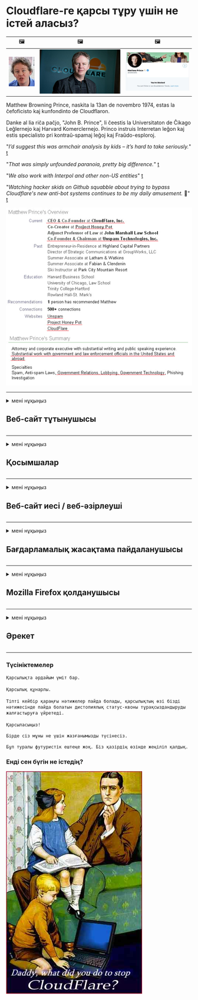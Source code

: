 # Cloudflare-ге қарсы тұру үшін не істей аласыз?

| 🖼 | 🖼 | 🖼 |
| --- | --- | --- |
| ![](../image/matthew_prince_teen.jpg) | ![](../image/matthew_prince.jpg) | ![](../image/blockedbymatthewprince.jpg) |


Matthew Browning Prince, naskita la 13an de novembro 1974, estas la ĉefoficisto kaj kunfondinto de Cloudflaron.

Danke al lia riĉa paĉjo, "John B. Prince", li ĉeestis la Universitaton de Ĉikago Leĝlernejo kaj Harvard Komerclernejo.
Princo instruis Interretan leĝon kaj estis specialisto pri kontraŭ-spamaj leĝoj kaj Fraŭdo-esploroj.


"*I’d suggest this was armchair analysis by kids – it’s hard to take seriously.*" [t](https://www.theguardian.com/technology/2015/nov/19/cloudflare-accused-by-anonymous-helping-isis)

"*That was simply unfounded paranoia, pretty big difference.*"  [t](https://twitter.com/xxdesmus/status/992757936123359233)

"*We also work with Interpol and other non-US entities*" [t](https://twitter.com/eastdakota/status/1203028504184360960)

"*Watching hacker skids on Github squabble about trying to bypass Cloudflare's new anti-bot systems continues to be my daily amusement.* 🍿" [t](https://twitter.com/eastdakota/status/1273277839102656515)


![](../image/whoismp.jpg)

---


<details>
<summary>мені нұқыңыз

## Веб-сайт тұтынушысы
</summary>


- Егер сізге ұнайтын веб-сайт Cloudflare қолданып жатса, оларға Cloudflare қолданбауын айтыңыз.
  - Facebook, Reddit, Twitter немесе Mastodon сияқты әлеуметтік медиада қыңқылдаудың ешқандай айырмашылығы жоқ. [Әрекеттер хэштегтерге қарағанда күштірек.](https://twitter.com/phyzonloop/status/1274132092490862594)
  - Өзіңізді пайдалы еткіңіз келсе, веб-сайт иесімен байланысуға тырысыңыз.

[Cloudflare деді](https://github.com/Eloston/ungoogled-chromium/issues/783):
```
Сізге белгілі бір қызметтер немесе сайттар үшін әкімшілермен байланысып, тәжірибеңізбен бөлісуге кеңес береміз.
```

[Егер сіз оны сұрамасаңыз, веб-сайт иесі бұл мәселені ешқашан білмейді.](../PEOPLE.md)

![](../image/liberapay.jpg)

[Сәтті мысал](https://counterpartytalk.org/t/turn-off-cloudflare-on-counterparty-co-plz/164/5).<br>
Сізде проблема бар ма? [Дауысыңызды қазір көтеріңіз.](https://github.com/maraoz/maraoz.github.io/issues/1) Төмендегі мысал.

```
Сіз жай корпоративтік цензура мен жаппай бақылауға көмектесесіз.
http://crimeflare.eu.org
```

```
Сіздің веб-сайтыңыз құпиялылықты бұзатын CloudFlare жеке қоршауында орналасқан.
http://crimeflare.eu.org
```

- Уақыт бөліп, веб-сайттың құпиялылық саясатын оқып шығыңыз.
  - егер веб-сайт Cloudflare артында тұрса немесе веб-сайт Cloudflare қосылған қызметтерді қолданса.

Ол «Cloudflare» не екенін түсіндіріп, деректеріңізді Cloudflare-мен бөлісуге рұқсат сұрауы керек. Мұны жасамау сенімнің бұзылуына әкеледі және қарастырылып отырған веб-сайтты болдырмау керек.

[Құпиялылық саясатының қолайлы мысалы осы жерде](https://archive.is/bDlTz) ("Subprocessors" > "Entity Name")

```
Мен сіздің құпиялылық саясатыңызды оқыдым және Cloudflare сөзін таба алмадым.
Егер сіз менің деректерімді Cloudflare-ге жібере берсеңіз, сізбен деректер алмасудан бас тартамын.
http://crimeflare.eu.org
```

Бұл Cloudflare сөзі жоқ құпиялылық саясатының мысалы.
[Liberland Jobs](https://archive.is/daKIr) [privacy policy](https://docsend.com/view/feiwyte):

![](../image/cfwontobey.jpg)

Cloudflare-дің жеке құпиялылық саясаты бар.
[Cloudflare доксингпен айналысатын адамдарды жақсы көреді.](https://www.reddit.com/r/GamerGhazi/comments/2s64fe/be_wary_reporting_to_cloudflare/)

Мұнда веб-сайтқа тіркелу үлгісі үшін жақсы мысал келтірілген.
AFAIK, нөлдік сайт. Сіз оларға сенесіз бе?

```
«XYZ-ге жазылуды» басу арқылы сіз біздің қызмет көрсету шарттарымен және құпиялылық туралы мәлімдемемен келісесіз.
Сіз сонымен бірге Cloudflare-мен деректеріңізді бөлісуге келісесіз және cloudflare құпиялылық туралы мәлімдемесімен келісесіз.
Егер Cloudflare сіздің ақпаратыңызды жіберіп алса немесе біздің серверлерге қосылуға мүмкіндік бермесе, бұл біздің кінәміз емес. [*]

[ Тіркелу ] [ мен келіспеймін ]
```
[*] [PEOPLE.md](../PEOPLE.md)


- Олардың қызметін пайдаланбауға тырысыңыз. Cloudflare сізді бақылап отырғанын ұмытпаңыз.
  - ["I'm in your TLS, sniffin' your passworz"](../image/iminurtls.jpg)

- Басқа веб-сайтты іздеңіз. Интернетте баламалар мен оппортунттар бар!

- Достарыңызды Tor-ды күнделікті қолдануға кеңес беріңіз.
  - Анонимдік ашық интернеттің стандарты болуы керек!
  - [Тор жобасы бұл жобаны ұнатпайтынын ескеріңіз.](../HISTORY.md)

</details>

------

<details>
<summary>мені нұқыңыз

## Қосымшалар
</summary>

- Егер сіздің браузеріңіз Firefox, Tor Browser немесе Ungoogled Chromium болса, төмендегі осы қондырмалардың бірін қолданыңыз.
  - Егер сіз басқа жаңа қондырма қосқыңыз келсе, алдымен осы туралы сұраңыз.


| Аты-жөні | Әзірлеуші | Қолдау | Блоктай алады | Хабарлай алады | Chrome |
| -------- | -------- | -------- | -------- | -------- | -------- |
| [Bloku Cloudflaron MITM-Atakon](../subfiles/about.bcma.md) | #Addon | [ ? ](http://crimeflare.eu.org/) | **Иә**     | **Иә**     |  **Иә** |
| [Ĉu ligoj estas vundeblaj al MITM-atako?](../subfiles/about.ismm.md) | #Addon | [ ? ](http://crimeflare.eu.org/) | Жоқ     | **Иә**     |  **Иә** |
| [Ĉu ĉi tiuj ligoj blokos Tor-uzanton?](../subfiles/about.isat.md) | #Addon | [ ? ](http://crimeflare.eu.org/) | Жоқ     | **Иә**     |  **Иә** |
| [Block Cloudflare MITM Attack](https://trac.torproject.org/projects/tor/attachment/ticket/24351/block_cloudflare_mitm_attack-1.0.14.1-an%2Bfx.xpi)<br>[**DELETED BY TOR PROJECT**](../HISTORY.md) | nullius | [ ? ](../tool/block_cloudflare_mitm_fx), [Link](http://crimeflare.eu.org/) | **Иә**     | **Иә**     |  Жоқ |
| [TPRB](http://sw.nnpaefp7pkadbxxkhz2agtbv2a4g5sgo2fbmv3i7czaua354334uqqad.onion/) | Sw | [ ? ](http://sw.nnpaefp7pkadbxxkhz2agtbv2a4g5sgo2fbmv3i7czaua354334uqqad.onion/) | **Иә**     | **Иә**     |  Жоқ |
| [Detect Cloudflare](https://addons.mozilla.org/en-US/firefox/addon/detect-cloudflare/) | Frank Otto | [ ? ](https://github.com/traktofon/cf-detect) | Жоқ     | **Иә**     |  Жоқ |
| [True Sight](https://addons.mozilla.org/en-US/firefox/addon/detect-cloudflare-plus/) | claustromaniac | [ ? ](https://github.com/claustromaniac/detect-cloudflare-plus) | Жоқ     | **Иә**     |  Жоқ |
| [Which Cloudflare datacenter am I visiting?](https://addons.mozilla.org/en-US/firefox/addon/cf-pop/) | 依云 | [ ? ](https://github.com/lilydjwg/cf-pop) | Жоқ     | **Иә**     |  Жоқ |


- «Орталықсызданушылар» «CDNJS (Cloudflare)» -ге қосылуды тоқтата алады.
  - Бұл көптеген сұраныстардың желілерге жетуіне жол бермейді және сайттардың бұзылуына жол бермеу үшін жергілікті файлдарға қызмет етеді.
  - Әзірлеуші ​​жауап берді: "[very concerning indeed](https://github.com/Synzvato/decentraleyes/issues/236#issuecomment-352049501)", "[widespread usage severely centralizes the web](https://github.com/Synzvato/decentraleyes/issues/251#issuecomment-366752049)"

- [Сіз Cloudflare сертификатын Куәлік Орталығынан (CA) алып тастауға немесе оған сенімсіздікпен қарай аласыз.](https://www.ssl.com/how-to/remove-root-certificate-firefox/)

</details>

------

<details>
<summary>мені нұқыңыз

## Веб-сайт иесі / веб-әзірлеуші
</summary>


![](../image/word_cloudflarefree.jpg)

- Cloudflare шешімін, мерзімін қолданбаңыз.
  - Одан да жақсысын жасай аласыз, иә? [Cloudflare жазылымдарын, жоспарларын, домендерін немесе есептік жазбаларын жою әдісі.](https://support.cloudflare.com/hc/en-us/articles/200167776-Removing-subscriptions-plans-domains-or-accounts)

| 🖼 | 🖼 |
| --- | --- |
| ![](../image/htmlalertcloudflare.jpg) | ![](../image/htmlalertcloudflare2.jpg) |

- Басқа клиенттерді қалайсыз ба? Сіз не істеу керектігін білесіз. Нұсқау «жоғарыдан жоғары».
  - [Сәлеметсіз бе, сіз «Біз сіздің құпиялылығыңызға мән береміз» деп жаздыңыз, бірақ менде «403 тыйым салынған анонимді прокси-серверге рұқсат берілмеген» деген қате пайда болды.](https://it.slashdot.org/story/19/02/19/0033255/stop-saying-we-take-your-privacy-and-security-seriously) Неге Tor Or VPN-ді бұғаттап отырсыз? Неліктен уақытша хаттарды бұғаттап отырсыз?

![](../image/anonexist.jpg)

- Cloudflare-ді пайдалану үзіліс мүмкіндігін арттырады. Егер сіздің серверіңіз жұмыс істемесе немесе Cloudflare жұмыс істемесе, келушілер сіздің сайтыңызға кіре алмайды.
  - [Сіз шынымен Cloudflare ешқашан төмендемейді деп ойладыңыз ба?](https://www.ibtimes.com/cloudflare-down-not-working-sites-producing-504-gateway-timeout-errors-2618008) [Another](https://twitter.com/Jedduff/status/1097875615997399040) [sample](https://twitter.com/search?f=tweets&vertical=default&q=Cloudflare%20is%20having%20problems). [Need more](../PEOPLE.md)?

![](../image/cloudflareinternalerror.jpg)

- Cloudflare-ді «API қызметіне», «бағдарламалық жасақтаманы жаңарту серверіне» немесе «RSS арнасына» прокси жасау үшін пайдалану сіздің тұтынушыңызға зиян тигізеді. Клиент сізге қоңырау шалып: «Мен енді сіздің API-ні қолдана алмаймын» деді, ал сіз не болып жатқанын білмейсіз. Cloudflare сіздің клиентіңізді үнсіз блоктауы мүмкін. Қалай ойлайсыз, бұл жақсы ма?
  - Көптеген RSS оқырмандары мен RSS оқырмандары онлайн қызметі бар. Егер сіз адамдарға жазылуға мүмкіндік бермесеңіз, неге RSS арнасын жариялап отырсыз?

![](../image/rssfeedovercf.jpg)

- Сізге HTTPS сертификаты керек пе? «Келіңіздер, шифрлайық» қолданыңыз немесе оны CA компаниясынан сатып алыңыз.

- Сізге DNS сервері керек пе? Өзіңіздің серверіңізді орната алмайсыз ба? Олар туралы: [Hurricane Electric Free DNS](https://dns.he.net/), [Dyn.com](https://dyn.com/dns/), [1984 Hosting](https://www.1984hosting.com/), [Afraid.Org (Егер сіз TOR қолдансаңыз, әкімші есептік жазбаңызды өшіреді)](https://freedns.afraid.org/)
  - [Alternativoj al DNS](../subfiles/alternative.domaindns.md)

- Хостинг қызметін іздеп жүрсіз бе? Тек тегін бе? Олар туралы: [Onion Service](http://vww6ybal4bd7szmgncyruucpgfkqahzddi37ktceo3ah7ngmcopnpyyd.onion/en/security/network-security/tor/onionservices-best-practices), [Free Web Hosting Area](https://freewha.com/), [Autistici/Inventati Web Site Hosting](https://www.autinv5q6en4gpf4.onion/services/website), [Github Pages](https://pages.github.com/), [Surge](https://surge.sh/)
  - [Cloudflare баламалары](../subfiles/alternative.cloudflare.md)

- Сіз «cloudflare-ipfs.com» пайдаланасыз ба? [Cloudflare IPFS жаман екенін білесіз бе?](../PEOPLE.md)

- Серверіңізге OWASP және Fail2Ban сияқты веб-қосымшаның брандмауэрін орнатыңыз және оны дұрыс конфигурациялаңыз.
  - Торды бұғаттау - бұл шешім емес. Кішкентай жаман пайдаланушылар үшін бәрін жазаламаңыз.

- «Cloudflare Warp» пайдаланушыларына сіздің сайтыңызға кіруді қайта бағыттаңыз немесе бұғаттаңыз. Мүмкіндігінше себеп келтіріңіз.

> IP тізімі: "[Cloudflare-дің қазіргі IP ауқымдары](cloudflare_inc/)"

> A: Оларды бұғаттаңыз

```
server {
...
deny 173.245.48.0/20;
deny 103.21.244.0/22;
deny 103.22.200.0/22;
deny 103.31.4.0/22;
deny 141.101.64.0/18;
deny 108.162.192.0/18;
deny 190.93.240.0/20;
deny 188.114.96.0/20;
deny 197.234.240.0/22;
deny 198.41.128.0/17;
deny 162.158.0.0/15;
deny 104.16.0.0/12;
deny 172.64.0.0/13;
deny 131.0.72.0/22;
deny 2400:cb00::/32;
deny 2606:4700::/32;
deny 2803:f800::/32;
deny 2405:b500::/32;
deny 2405:8100::/32;
deny 2a06:98c0::/29;
deny 2c0f:f248::/32;
...
}
```

> B: Ескерту бетіне бағыттаңыз

```
http {
...
geo $iscf {
default 0;
173.245.48.0/20 1;
103.21.244.0/22 1;
103.22.200.0/22 1;
103.31.4.0/22 1;
141.101.64.0/18 1;
108.162.192.0/18 1;
190.93.240.0/20 1;
188.114.96.0/20 1;
197.234.240.0/22 1;
198.41.128.0/17 1;
162.158.0.0/15 1;
104.16.0.0/12 1;
172.64.0.0/13 1;
131.0.72.0/22 1;
2400:cb00::/32 1;
2606:4700::/32 1;
2803:f800::/32 1;
2405:b500::/32 1;
2405:8100::/32 1;
2a06:98c0::/29 1;
2c0f:f248::/32 1;
}
...
}

server {
...
if ($iscf) {rewrite ^ https://example.com/cfwsorry.php;}
...
}

<?php
header('HTTP/1.1 406 Not Acceptable');
echo <<<CLOUDFLARED
Thank you for visiting ourwebsite.com!<br />
We are sorry, but we can't serve you because your connection is being intercepted by Cloudflare.<br />
Please read http://crimeflare.eu.org for more information.<br />
CLOUDFLARED;
die();
```

- Tor Onion Service немесе I2P insite орнатыңыз, егер сіз бостандыққа сенсеңіз және жасырын қолданушыларды қарсы алсаңыз.

- Clearnet / Tor қос веб-сайтының басқа операторларынан кеңес сұраңыз және жасырын достар табыңыз!

</details>

------

<details>
<summary>мені нұқыңыз

## Бағдарламалық жасақтама пайдаланушысы
</summary>


- Discord CloudFlare қолданады. Балама? Біз ұсынамыз [**Briar** (Android)](https://f-droid.org/en/packages/org.briarproject.briar.android/), [Ricochet (PC)](https://ricochet.im/), [Tox + Tor (Android/PC)](https://tox.chat/download.html)
  - Briar-ға Tor демоны кіреді, сондықтан Orbot-ты орнатудың қажеті жоқ.
  - Qwtch жасаушылары, Open Privacy, stop_cloudflare жобасын өздерінің git қызметінен ескертусіз жойды.

- Егер сіз Debian GNU / Linux немесе кез-келген туынды қолдансаңыз, жазылыңыз: [bug #831835](https://bugs.debian.org/cgi-bin/bugreport.cgi?bug=831835). Мүмкіндігінше, патчты тексеріп, оны қабылдауға болатындығы туралы дұрыс шешім қабылдауға көмектесіңіз.

- Әрдайым осы браузерлерге кеңес беріңіз.

| Аты-жөні | Әзірлеуші | Қолдау | Түсініктеме |
| -------- | -------- | -------- | -------- |
| [Ungoogled-Chromium](https://ungoogled-software.github.io/ungoogled-chromium-binaries/) | Eloston | [ ? ](https://github.com/Eloston/ungoogled-chromium) | PC (Win, Mac, Linux)  _!Tor_ |
| [Bromite](https://www.bromite.org/fdroid) | Bromite | [ ? ](https://github.com/bromite/bromite/issues) | Android  _!Tor_ |
| [Tor Browser](https://www.torproject.org/download/) | Tor Project | [ ? ](https://support.torproject.org/) | PC (Win, Mac, Linux)  _Tor_|
| [Tor Browser Android](https://www.torproject.org/download/) | Tor Project | [ ? ](https://support.torproject.org/) | Android  _Tor_|
| [Onion Browser](https://itunes.apple.com/us/app/onion-browser/id519296448?mt=8) | Mike Tigas | [ ? ](https://github.com/OnionBrowser/OnionBrowser/issues) | Apple iOS  _Tor_|
| [GNU/Icecat](https://www.gnu.org/software/gnuzilla/) | GNU | [ ? ](https://www.gnu.org/software/gnuzilla/) | PC (Linux) |
| [IceCatMobile](https://f-droid.org/en/packages/org.gnu.icecat/) | GNU | [ ? ](https://lists.gnu.org/mailman/listinfo/bug-gnuzilla) | Android |
| [Iridium Browser](https://iridiumbrowser.de/about/) | Iridium | [ ? ](https://github.com/iridium-browser/iridium-browser/) | PC (Win, Mac, Linux, OpenBSD) |


Басқа бағдарламалық жасақтаманың құпиялығы жетілмеген. Бұл Tor браузері «мінсіз» дегенді білдірмейді.
Интернетте және технологияда 100% қауіпсіз немесе 100% жеке жоқ.

- Торды қолданғыңыз келмей ме? Tor демоны бар кез-келген шолғышты пайдалануға болады.
  - [Тор жобасына бұл ұнамайтынын ескеріңіз.](https://support.torproject.org/tbb/tbb-9/) Егер мүмкіндігіңіз болса, Tor шолғышын пайдаланыңыз.
- [Tor-мен бірге хромды қалай қолдануға болады](../subfiles/chromium_tor.md)


Енді басқа бағдарламалық жасақтаманың құпиялылығы туралы сөйлесейік.

- [Егер сізге Firefox пайдалану қажет болса, «Firefox ESR» таңдаңыз.](https://www.mozilla.org/en-US/firefox/organizations/)
  - [Firefox - тыңшылық бағдарламалар](https://spyware.neocities.org/articles/firefox.html)
  - [Firefox сөз сөйлеуден бас тартады, сөйлеуге тыйым салады](https://web.archive.org/web/20200423010026/https://reclaimthenet.org/firefox-rejects-free-speech-bans-free-speech-commenting-plugin-dissenter-from-its-extensions-gallery/)
  - ["100+ теріс пікір. Қазіргі кезде бағдарламалық жасақтама компаниясынан ... бағдарламалық жасақтаманы ұстануды сұрайтын сияқты."](https://old.reddit.com/r/firefox/comments/gutdiw/weve_got_work_to_do_the_mozilla_blog/fslbbb6/)
  - [Ух, неге Firefox менің URL жолағымда демеушілік сілтемелерді көрсетіп жатыр?](https://www.reddit.com/r/firefox/comments/jybx2w/uh_why_is_firefox_showing_me_sponsored_links_in/)
  - [Mozilla - Ібіліс](https://digdeeper.neocities.org/ghost/mozilla.html)

- [Есіңізде болсын, Mozilla Cloudflare қызметін пайдаланады.](https://www.robtex.com/dns-lookup/www.mozilla.org) [Олар өз өнімдерінде Cloudflare's DNS қызметін пайдаланады.](https://www.theregister.co.uk/2018/03/21/mozilla_testing_dns_encryption/)

- [Mozilla бұл билеттен ресми түрде бас тартты.](https://bugzilla.mozilla.org/show_bug.cgi?id=1426618)

- [Firefox Focus - бұл әзіл.](https://github.com/mozilla-mobile/focus-android/issues/1743) [Олар телеметрияны өшіруге уәде берді, бірақ олар оны өзгертті.](https://github.com/mozilla-mobile/focus-android/issues/4210)

- [PaleMoon / Basilisk әзірлеушісі Cloudflare-ді жақсы көреді.](https://github.com/mozilla-mobile/focus-android/issues/1743#issuecomment-345993097)
  - [Pale Moon мұрағат сервері 18 ай ішінде зиянды бағдарламаны бұзып, таратты](https://www.reddit.com/r/privacytoolsIO/comments/cc808y/pale_moons_archive_server_hacked_and_spread/)
  - Ол сонымен қатар Tor қолданушыларын жек көреді - "[Бұл Торға қарсы болсын. Менің ойымша, сайттардың көпшілігі Tor-ға деген өте қатал факторды ескере отырып, оған дұшпандық етуі керек.](https://github.com/yacy/yacy_search_server/issues/314#issuecomment-565932097)"

- [Waterfox-та «үйдегі телефон» проблемасы бар](https://spyware.neocities.org/articles/waterfox.html)

- [Google Chrome - тыңшылық бағдарлама.](https://www.gnu.org/proprietary/malware-google.en.html)
  - [Google сіздің әрекеттеріңізге профиль жасайды.](https://spyware.neocities.org/articles/chrome.html)

- [SRWare Iron үйге тым көп телефон қосады.](https://spyware.neocities.org/articles/iron.html) Ол сондай-ақ Google домендеріне қосылады.

- [Brave Browser ақ тізіміне Facebook / Twitter трекерлері кіреді.](https://www.bleepingcomputer.com/news/security/facebook-twitter-trackers-whitelisted-by-brave-browser/)
  - [Міне, басқа мәселелер.](https://spyware.neocities.org/articles/brave.html)
  - [binance серіктестігінің идентификаторы](https://twitter.com/cryptonator1337/status/1269594587716374528)

- [Microsoft Edge Facebook-ке флэш кодты пайдаланушылардың артында басқаруға мүмкіндік береді.](https://www.zdnet.com/article/microsoft-edge-lets-facebook-run-flash-code-behind-users-backs/)

- [Vivaldi сіздің жеке өміріңізді құрметтемейді.](https://spyware.neocities.org/articles/vivaldi.html)

- [Opera тыңшылық бағдарламасының деңгейі: Өте жоғары](https://spyware.neocities.org/articles/opera.html)

- Apple iOS: [Сіз iOS-ты мүлдем қолданбауыңыз керек, негізінен бұл зиянды бағдарлама.](https://www.gnu.org/proprietary/malware-apple.html)

Сондықтан біз жоғарыдағы кестені ғана ұсынамыз. Басқа ештеңе.

</details>

------

<details>
<summary>мені нұқыңыз

## Mozilla Firefox қолданушысы
</summary>


- «Firefox Nightly» түзету деңгейіндегі ақпаратты Mozilla серверлеріне бас тарту әдіссіз жібереді.
  - [Mozilla серверлері Cloudflare-ден демалуда](https://www.digwebinterface.com/?hostnames=www.mozilla.org%0D%0Amozilla.cloudflare-dns.com&type=&ns=resolver&useresolver=8.8.4.4&nameservers=)

- Firefox-қа Mozilla серверлеріне қосылуға тыйым салуға болады.
  - [Mozilla саясат шаблондары бойынша нұсқаулық](https://github.com/mozilla/policy-templates/blob/master/README.md)
  - Есіңізде болсын, бұл трюк кейінгі нұсқада жұмыс істемей қалуы мүмкін, өйткені Mozilla өздерін ақ тізімге қосқанды ұнатады.
  - Оларды толығымен бұғаттау үшін брандмауэр мен DNS сүзгісін пайдаланыңыз.

"`/distribution/policies.json`"

>     "WebsiteFilter": {
> 		"Block": [
> 		"*://*.mozilla.com/*",
> 		"*://*.mozilla.net/*",
> 		"*://*.mozilla.org/*",
> 		"*://webcompat.com/*",
> 		"*://*.firefox.com/*",
> 		"*://*.thunderbird.net/*",
> 		"*://*.cloudflare.com/*"
> 		]
>     },


- ~~Mozilla трекеріндегі қателік туралы хабарлаңыз, оларға Cloudflare қолданбаңыз.~~ Bugzilla туралы қате туралы есеп болды. Көптеген адамдар өздерінің алаңдаушылықтарын жариялады, дегенмен қатені 2018 жылы әкімші жасырды.

- DoH функциясын Firefox-та өшіруге болады.
  - [Firefox стандартты DNS провайдерін өзгертіңіз](../subfiles/change-firefox-dns.md)

![](../image/firefoxdns.jpg)

- [Егер сіз ISP емес DNS пайдаланғыңыз келсе, OpenNIC Tier2 DNS қызметін немесе Cloudflare емес кез келген DNS қызметтерін пайдаланыңыз.](https://wiki.opennic.org/start)
![](../image/opennic.jpg)
  - Cloudflare-ді DNS көмегімен блоктаңыз. [Crimeflare DNS](../subfiles/service.publicdns.md)

- Торды DNS шешуші ретінде пайдалануға болады. [Егер сіз Tor маманы болмасаңыз, мына жерден сұрақ қойыңыз.](https://tor.stackexchange.com/)

> **Қалай?**
> 1. Tor бағдарламасын жүктеп, компьютеріңізге орнатыңыз.
> 2. Бұл жолды «torrc» файлына қосыңыз.
> DNSPort 127.0.0.1:53
> 3. Торды қайта іске қосыңыз.
> 4. Компьютердің DNS серверін «127.0.0.1» етіп орнатыңыз.

</details>

------

<details>
<summary>мені нұқыңыз

## Әрекет
</summary>


- Cloudflare қаупі туралы айналаңыздағы адамдарға айтыңыз.

- [Бұл репозиторийді жақсартуға көмектесіңіз.](http://crimeflare.eu.org)
  - Тізімдер де, оған қарсы дәлелдер де, бөлшектер де.

- [Cloudflare-де (және осыған ұқсас компанияларда) ақаулар орын алған жағдайда құжат жасаңыз және көпшілікке жариялаңыз, мұны жасаған кезде осы репозитарийді міндетті түрде атап өтіңіз](http://crimeflare.eu.org) :)

- Әдетте Tor-ды қолданатын адамдардың санын көбейтіңіз, сонда олар ғаламторды әлемнің әр түкпірінен көре алады.

- Әлемді Cloudflare-ден босатуға арналған әлеуметтік медиада және ет кеңістігінде топтарды бастаңыз.

- Қажет болған жағдайда, осы репозитарийдегі осы топтарға сілтеме жасаңыз - бұл топ ретінде бірлесіп жұмыс істеуді үйлестіру орны болуы мүмкін.

- [Cloudflare-ге корпоративті емес альтернативті балама ұсына алатын ынтымақтастықты бастаңыз.](../subfiles/alternative.cloudflare.md)

- Кем дегенде, Cloudflare-тен бірнеше қабатты қорғанысты қамтамасыз етуге көмектесетін кез-келген балама туралы хабарлаңыз.

- Егер сіз Cloudflare тұтынушысы болсаңыз, құпиялылық параметрлерін орнатыңыз және олардың бұзылғанын күтіңіз.
  - [Одан кейін оларды спамға / құпиялылықты бұзғаны үшін айыптауға тартыңыз](https://twitter.com/thexpaw/status/1108424723233419264)

- Егер сіз Америка Құрама Штаттарында болсаңыз және бұл веб-сайт банк немесе есепші болса, онда Грамм-Лич-Блайли Заңы немесе Мүмкіндігі шектеулі американдықтар туралы заңға сәйкес қысым көрсетуге тырысыңыз және бізге қанша қашықтыққа жеткеніңізді айтып беріңіз. .

- Егер веб-сайт мемлекеттік сайт болса, АҚШ Конституциясының 1-ші түзетуіне сәйкес заңдық қысым көрсетуге тырысыңыз.

- Егер сіз ЕО азаматы болсаңыз, деректерді қорғаудың жалпы ережелеріне сәйкес жеке ақпаратыңызды жіберу үшін веб-сайтқа хабарласыңыз. Егер олар сізге ақпарат беруден бас тартса, бұл заң бұзушылық.

- Веб-сайтында қызмет ұсынамын деген компаниялар үшін тұтынушылар құқығын қорғау ұйымдары мен BBB-ге «жалған жарнама» ретінде хабарлауға тырысыңыз. Cloudflare веб-сайттарына Cloudflare серверлері қызмет көрсетеді.

- [МӘС АҚШ контекстінде Cloudflare кеңейе бастайды, олар монополияларға қарсы заң шығарылуы мүмкін.](https://www.itu.int/en/ITU-T/Workshops-and-Seminars/20181218/Documents/Geoff_Huston_Presentation.pdf)

- GNU GPL 4-нұсқасында барлық серверлердің ішінде GPLv4 және одан кейінгі бағдарламалар үшін, ең болмағанда бастапқы кодқа Tor қолданушыларын кемсітпейтін орта арқылы қол жетімділікті талап ететін бастапқы кодты сақтауға қарсы ереже болуы мүмкін.

- [Se vi uzas Mastodon bonvolu sekvi la konton Mitigator](../subfiles/service.altlink.md).

</details>

------

### Түсініктемелер

```
Қарсылықта әрдайым үміт бар.

Қарсылық құнарлы.

Тіпті кейбір қараңғы нәтижелер пайда болады, қарсылықтың өзі бізді нәтижесінде пайда болатын дистопиялық статус-квоны тұрақсыздандыруды жалғастыруға үйретеді.

Қарсыласыңыз!
```

```
Бірде сіз мұны не үшін жазғанымызды түсінесіз.
```

```
Бұл туралы футуристік ештеңе жоқ. Біз қазірдің өзінде жеңіліп қалдық.
```

### Енді сен бүгін не істедің?


![](../image/stopcf.jpg)
